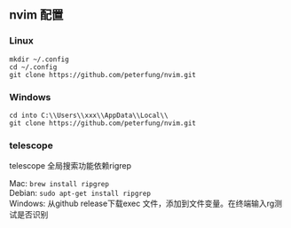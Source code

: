 ## nvim 配置
### Linux
```
mkdir ~/.config 
cd ~/.config
git clone https://github.com/peterfung/nvim.git
```

### Windows
```
cd into C:\\Users\\xxx\\AppData\\Local\\
git clone https://github.com/peterfung/nvim.git
```

### telescope
telescope 全局搜索功能依赖rigrep

Mac: `brew install ripgrep`  
Debian: `sudo apt-get install ripgrep`  
Windows: 从github release下载exec 文件，添加到文件变量。在终端输入rg测试是否识别
